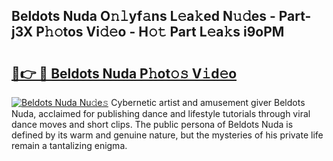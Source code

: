 ## Beldots Nuda O𝚗𝚕yf𝚊ns L𝚎a𝚔ed N𝚞𝚍es - Part-j3X P𝚑𝚘tos Vi𝚍𝚎o - H𝚘𝚝 Part L𝚎a𝚔s i9oPM

# <h2><a href="http://kf6xibw.oniu.top/?m=Beldots+Nuda">🔗👉 🔴 Beldots Nuda P𝚑ot𝚘𝚜 V𝚒d𝚎o</a></h2>

[![Beldots Nuda Nu𝚍e𝚜](https://i.imgur.com/0qMVB7G.gif)](http://kf6xibw.oniu.top/?m=Beldots+Nuda)
Cybernetic artist and amusement giver Beldots Nuda, acclaimed for publishing dance and lifestyle tutorials through viral dance moves and short clips. The public persona of Beldots Nuda is defined by its warm and genuine nature, but the mysteries of his private life remain a tantalizing enigma.  
